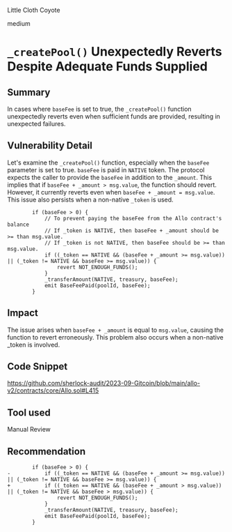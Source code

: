 Little Cloth Coyote

medium

# `_createPool()` Unexpectedly Reverts Despite Adequate Funds Supplied
## Summary
In cases where `baseFee` is set to true, the `_createPool()` function unexpectedly reverts even when sufficient funds are provided, resulting in unexpected failures.

## Vulnerability Detail
Let's examine the `_createPool()` function, especially when the `baseFee` parameter is set to true. `baseFee` is paid in `NATIVE` token. The protocol expects the caller to provide the `baseFee` in addition to the `_amount`. This implies that if `baseFee + _amount > msg.value`, the function should revert. However, it currently reverts even when `baseFee + _amount = msg.value`. This issue also persists when a non-native `_token` is used.
```solidity
        if (baseFee > 0) {
            // To prevent paying the baseFee from the Allo contract's balance
            // If _token is NATIVE, then baseFee + _amount should be >= than msg.value.
            // If _token is not NATIVE, then baseFee should be >= than msg.value.
            if ((_token == NATIVE && (baseFee + _amount >= msg.value)) || (_token != NATIVE && baseFee >= msg.value)) {
                revert NOT_ENOUGH_FUNDS();
            }
            _transferAmount(NATIVE, treasury, baseFee);
            emit BaseFeePaid(poolId, baseFee);
        }
```

## Impact
The issue arises when `baseFee + _amount` is equal to `msg.value`, causing the function to revert erroneously. This problem also occurs when a non-native _token is involved.
## Code Snippet
https://github.com/sherlock-audit/2023-09-Gitcoin/blob/main/allo-v2/contracts/core/Allo.sol#L415
## Tool used
Manual Review

## Recommendation
```solidity
        if (baseFee > 0) {
-           if ((_token == NATIVE && (baseFee + _amount >= msg.value)) || (_token != NATIVE && baseFee >= msg.value)) {
+           if ((_token == NATIVE && (baseFee + _amount > msg.value)) || (_token != NATIVE && baseFee > msg.value)) {
                revert NOT_ENOUGH_FUNDS();
            }
            _transferAmount(NATIVE, treasury, baseFee);
            emit BaseFeePaid(poolId, baseFee);
        }
```
